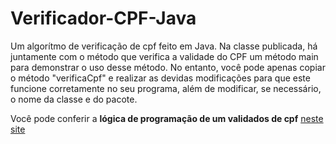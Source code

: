 # Verificador-CPF-Java

 Um algorítmo de verificação de cpf feito em Java. Na classe publicada, há juntamente com o método que verifica a validade do CPF um método main para demonstrar o uso desse método. No entanto, você pode apenas copiar o método "verificaCpf" e realizar as devidas modificações para que este funcione corretamente no seu programa, além de modificar, se necessário, o nome da classe e do pacote.


 Você pode conferir a **lógica de programação de um validados de cpf** [neste site](http://www.macoratti.net/alg_cpf.htm#:~:text=O%20algoritmo%20de%20valida%C3%A7%C3%A3o%20do,%3A%20111.444.777%2D05.)
